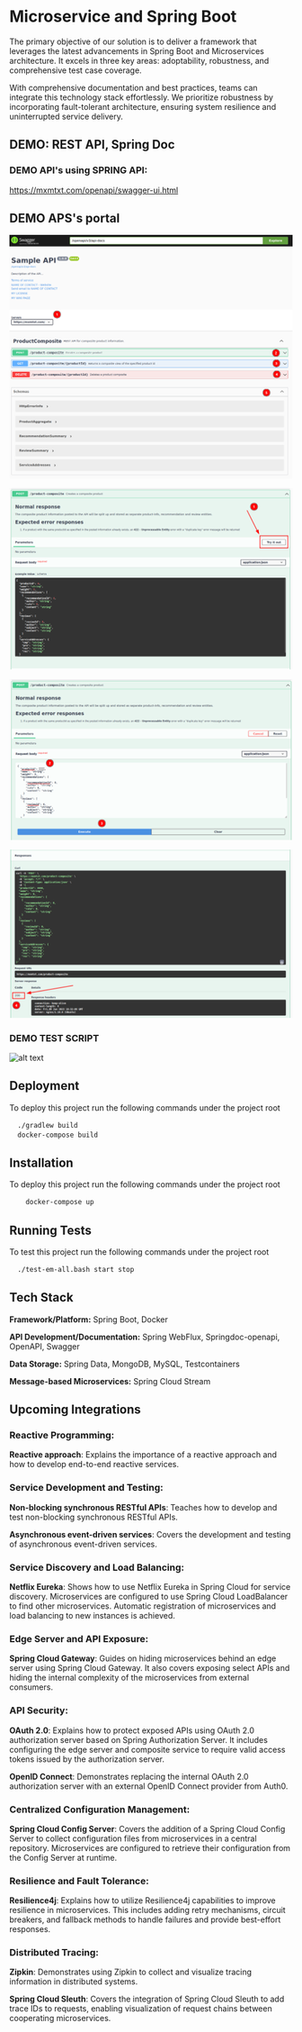 
# Microservice and Spring Boot

The primary objective of our solution is to deliver a framework that leverages the latest advancements in Spring Boot and Microservices architecture. It excels in three key areas: adoptability, robustness, and comprehensive test case coverage.

With comprehensive documentation and best practices, teams can integrate this technology stack effortlessly. We prioritize robustness by incorporating fault-tolerant architecture, ensuring system resilience and uninterrupted service delivery.

## DEMO: REST API, Spring Doc
### DEMO API's using SPRING API:
https://mxmtxt.com/openapi/swagger-ui.html


## DEMO APS's portal
![alt text](https://github.com/WorldOfCodecraft/Spring-Boot-MS/blob/master/res/01-OpenAI.png?raw=true)

![alt text](https://github.com/WorldOfCodecraft/Spring-Boot-MS/blob/master/res/02-API-test-1.png?raw=true)

![alt text](https://github.com/WorldOfCodecraft/Spring-Boot-MS/blob/master/res/03-API-test-2.png?raw=true)

![alt text](https://github.com/WorldOfCodecraft/Spring-Boot-MS/blob/master/res/04-API-test-3.png?raw=true)

### DEMO TEST SCRIPT
![alt text](https://github.com/[username]/[reponame]/blob/[branch]/image.jpg?raw=true)



## Deployment

To deploy this project run the following commands under the project root

```bash
  ./gradlew build
  docker-compose build
```


## Installation

To deploy this project run the following commands under the project root

```bash
    docker-compose up
```

## Running Tests

To test this project run the following commands under the project root

```bash
  ./test-em-all.bash start stop
```



## Tech Stack

**Framework/Platform:** Spring Boot, Docker

**API Development/Documentation:** Spring WebFlux, Springdoc-openapi,
OpenAPI, Swagger

**Data Storage:** Spring Data, MongoDB, MySQL, Testcontainers

**Message-based Microservices:** Spring Cloud Stream

## Upcoming Integrations

### Reactive Programming:

**Reactive approach**: Explains the importance of a reactive approach and how to develop end-to-end reactive services.

### Service Development and Testing:

**Non-blocking synchronous RESTful APIs**: Teaches how to develop and test non-blocking synchronous RESTful APIs.

**Asynchronous event-driven services**: Covers the development and testing of asynchronous event-driven services.

### Service Discovery and Load Balancing:

**Netflix Eureka**: Shows how to use Netflix Eureka in Spring Cloud for service discovery. Microservices are configured to use Spring Cloud LoadBalancer to find other microservices. Automatic registration of microservices and load balancing to new instances is achieved.

### Edge Server and API Exposure:

**Spring Cloud Gateway**: Guides on hiding microservices behind an edge server using Spring Cloud Gateway. It also covers exposing select APIs and hiding the internal complexity of the microservices from external consumers.

### API Security:

**OAuth 2.0**: Explains how to protect exposed APIs using OAuth 2.0 authorization server based on Spring Authorization Server. It includes configuring the edge server and composite service to require valid access tokens issued by the authorization server.

**OpenID Connect**: Demonstrates replacing the internal OAuth 2.0 authorization server with an external OpenID Connect provider from Auth0.

### Centralized Configuration Management:

**Spring Cloud Config Server**: Covers the addition of a Spring Cloud Config Server to collect configuration files from microservices in a central repository. Microservices are configured to retrieve their configuration from the Config Server at runtime.

### Resilience and Fault Tolerance:

**Resilience4j**: Explains how to utilize Resilience4j capabilities to improve resilience in microservices. This includes adding retry mechanisms, circuit breakers, and fallback methods to handle failures and provide best-effort responses.

### Distributed Tracing:

**Zipkin**: Demonstrates using Zipkin to collect and visualize tracing information in distributed systems.

**Spring Cloud Sleuth**: Covers the integration of Spring Cloud Sleuth to add trace IDs to requests, enabling visualization of request chains between cooperating microservices.


